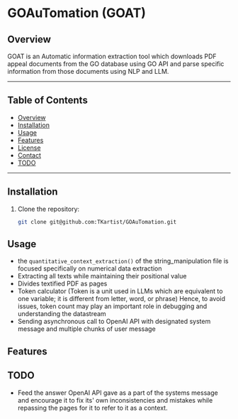 # GOAuTomation (GOAT)

## Overview

GOAT is an Automatic information extraction tool which
downloads PDF appeal documents from the GO database
using GO API and parse specific information from
those documents using NLP and LLM.

---

## Table of Contents

- [Overview](#overview)
- [Installation](#installation)
- [Usage](#usage)
- [Features](#features)
- [License](#license)
- [Contact](#contact)
- [TODO](#todo)

---

## Installation

1. Clone the repository:
   ```bash
   git clone git@github.com:TKartist/GOAuTomation.git
   ```

## Usage
- the `quantitative_context_extraction()` of the string_manipulation file is focused specifically on numerical data extraction
- Extracting all texts while maintaining their positional value
- Divides textified PDF as pages
- Token calculator (Token is a unit used in LLMs which are equivalent to one variable; it is different from letter, word, or phrase)
  Hence, to avoid issues, token count may play an important role in debugging and understanding the datastream
- Sending asynchronous call to OpenAI API with designated system message and multiple chunks of user message

## Features



## TODO
- Feed the answer OpenAI API gave as a part of the systems message and encourage it to fix its' own inconsistencies and mistakes while repassing the pages
  for it to refer to it as a context.